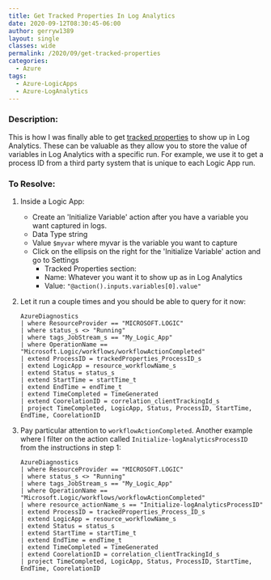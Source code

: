 ```yaml
---
title: Get Tracked Properties In Log Analytics
date: 2020-09-12T08:30:45-06:00
author: gerryw1389
layout: single
classes: wide
permalink: /2020/09/get-tracked-properties
categories:
  - Azure
tags:
  - Azure-LogicApps
  - Azure-LogAnalytics
---
```

<!--more-->

### Description:

This is how I was finally able to get [tracked properties](https://docs.microsoft.com/en-us/azure/logic-apps/monitor-logic-apps-log-analytics#send-diagnostic-data-to-azure-storage-and-azure-event-hubs) to show up in Log Analytics. These can be valuable as they allow you to store the value of variables in Log Analytics with a specific run. For example, we use it to get a process ID from a third party system that is unique to each Logic App run.

### To Resolve:

1. Inside a Logic App:

   - Create an 'Initialize Variable' action after you have a variable you want captured in logs.
   - Data Type string
   - Value `$myvar` where myvar is the variable you want to capture
   - Click on the ellipsis on the right for the 'Initialize Variable' action and go to Settings
     - Tracked Properties section:
     - Name: Whatever you want it to show up as in Log Analytics
     - Value: `"@action().inputs.variables[0].value"`

2. Let it run a couple times and you should be able to query for it now:

   ```escape
   AzureDiagnostics
   | where ResourceProvider == "MICROSOFT.LOGIC"
   | where status_s <> "Running"
   | where tags_JobStream_s == "My_Logic_App"
   | where OperationName == "Microsoft.Logic/workflows/workflowActionCompleted"
   | extend ProcessID = trackedProperties_ProcessID_s
   | extend LogicApp = resource_workflowName_s
   | extend Status = status_s
   | extend StartTime = startTime_t
   | extend EndTime = endTime_t
   | extend TimeCompleted = TimeGenerated
   | extend CoorelationID = correlation_clientTrackingId_s
   | project TimeCompleted, LogicApp, Status, ProcessID, StartTime, EndTime, CoorelationID
   ```

3. Pay particular attention to `workflowActionCompleted`. Another example where I filter on the action called `Initialize-logAnalyticsProcessID` from the instructions in step 1:

   ```escape
   AzureDiagnostics
   | where ResourceProvider == "MICROSOFT.LOGIC"
   | where status_s <> "Running"
   | where tags_JobStream_s == "My_Logic_App"
   | where OperationName == "Microsoft.Logic/workflows/workflowActionCompleted"
   | where resource_actionName_s == "Initialize-logAnalyticsProcessID"
   | extend ProcessID = trackedProperties_Process_ID_s
   | extend LogicApp = resource_workflowName_s
   | extend Status = status_s
   | extend StartTime = startTime_t
   | extend EndTime = endTime_t
   | extend TimeCompleted = TimeGenerated
   | extend CoorelationID = correlation_clientTrackingId_s
   | project TimeCompleted, LogicApp, Status, ProcessID, StartTime, EndTime, CoorelationID
   ```
